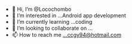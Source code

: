 - 👋 Hi, I’m @Locochombo
- 👀 I’m interested in ...Android app development
- 🌱 I’m currently learning ...coding
- 💞️ I’m looking to collaborate on ...
- 📫 How to reach me ...ccgy94@hotmail.com

<!---
Locochombo/Locochombo is a ✨ special ✨ repository because its `README.md` (this file) appears on your GitHub profile.
You can click the Preview link to take a look at your changes.
--->
